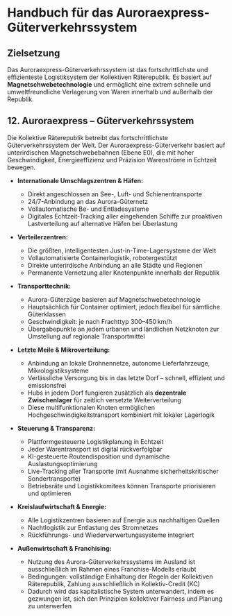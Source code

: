 
# Handbuch für das Auroraexpress-Güterverkehrssystem

## Zielsetzung
Das Auroraexpress-Güterverkehrssystem ist das fortschrittlichste und effizienteste Logistiksystem der Kollektiven Räterepublik. Es basiert auf **Magnetschwebetechnologie** und ermöglicht eine extrem schnelle und umweltfreundliche Verlagerung von Waren innerhalb und außerhalb der Republik.

## 12. Auroraexpress – Güterverkehrssystem
Die Kollektive Räterepublik betreibt das fortschrittlichste Güterverkehrssystem der Welt. Der Auroraexpress-Güterverkehr basiert auf unterirdischen Magnetschwebebahnen (Ebene E0), die mit hoher Geschwindigkeit, Energieeffizienz und Präzision Warenströme in Echtzeit bewegen.

- **Internationale Umschlagszentren & Häfen:**
  - Direkt angeschlossen an See-, Luft- und Schienentransporte
  - 24/7-Anbindung an das Aurora-Güternetz
  - Vollautomatische Be- und Entladesysteme
  - Digitales Echtzeit-Tracking aller eingehenden Schiffe zur proaktiven Lastverteilung auf alternative Häfen bei Überlastung

- **Verteilerzentren:**
  - Die größten, intelligentesten Just-in-Time-Lagersysteme der Welt
  - Vollautomatisierte Containerlogistik, robotergestützt
  - Direkte unterirdische Anbindung an alle Städte und Regionen
  - Permanente Vernetzung aller Knotenpunkte innerhalb der Republik

- **Transporttechnik:**
  - Aurora-Güterzüge basieren auf Magnetschwebetechnologie
  - Hauptsächlich für Container optimiert, jedoch flexibel für sämtliche Güterklassen
  - Geschwindigkeit: je nach Frachttyp 300–450 km/h
  - Übergabepunkte an jedem urbanen und ländlichen Netzknoten zur Umstellung auf regionale Transportmittel

- **Letzte Meile & Mikroverteilung:**
  - Anbindung an lokale Drohnennetze, autonome Lieferfahrzeuge, Mikrologistiksysteme
  - Verlässliche Versorgung bis in das letzte Dorf – schnell, effizient und emissionsfrei
  - Hubs in jedem Dorf fungieren zusätzlich als **dezentrale Zwischenlager** für zeitlich versetzte Weiterverteilung
  - Diese multifunktionalen Knoten ermöglichen Hochgeschwindigkeitstransport kombiniert mit lokaler Lagerlogik

- **Steuerung & Transparenz:**
  - Plattformgesteuerte Logistikplanung in Echtzeit
  - Jeder Warentransport ist digital rückverfolgbar
  - KI-gesteuerte Routendisposition und dynamische Auslastungsoptimierung
  - Live-Tracking aller Transporte (mit Ausnahme sicherheitskritischer Sondertransporte)
  - Betriebsräte und Logistikkomitees können Transporte priorisieren und optimieren

- **Kreislaufwirtschaft & Energie:**
  - Alle Logistikzentren basieren auf Energie aus nachhaltigen Quellen
  - Nachtlogistik zur Entlastung des Stromnetzes
  - Rückführungs- und Wiederverwertungssysteme integriert

- **Außenwirtschaft & Franchising:**
  - Nutzung des Aurora-Güterverkehrssystems im Ausland ist ausschließlich im Rahmen eines Franchise-Modells erlaubt
  - Bedingungen: vollständige Einhaltung der Regeln der Kollektiven Räterepublik, Zahlung ausschließlich in Kollektiv-Credit (KC)
  - Dadurch wird das kapitalistische System unterwandert, indem es gezwungen ist, sich den Prinzipien kollektiver Fairness und Planung zu unterwerfen
